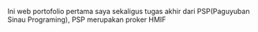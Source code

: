 Ini web portofolio pertama saya sekaligus tugas akhir dari PSP(Paguyuban Sinau Programing), PSP merupakan proker HMIF
